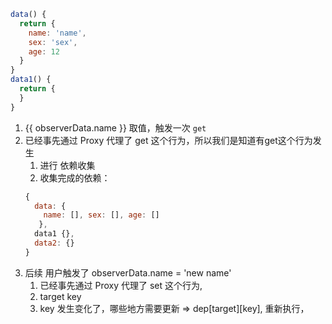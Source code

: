 ```js
data() {
  return {
    name: 'name',
    sex: 'sex',
    age: 12
  }
}
data1() {
  return {
  }
}
```
1. {{ observerData.name }}  取值，触发一次 `get`
2. 已经事先通过 Proxy 代理了 get 这个行为，所以我们是知道有get这个行为发生
   1. 进行 依赖收集
   2. 收集完成的依赖：
   ```js
   { 
     data: {
       name: [], sex: [], age: [] 
      }, 
     data1 {}, 
     data2: {}
   }
   ```
3. 后续 用户触发了 observerData.name = 'new name'
   1. 已经事先通过 Proxy 代理了 set 这个行为,
   2. target key
   3. key 发生变化了，哪些地方需要更新 => dep[target][key], 重新执行，